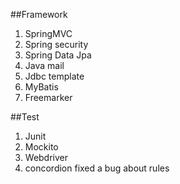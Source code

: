 ##Framework
1. SpringMVC
2. Spring security
3. Spring Data Jpa
4. Java mail
5. Jdbc template
6. MyBatis
7. Freemarker

##Test
1. Junit
2. Mockito
3. Webdriver
4. concordion
fixed a bug about rules
